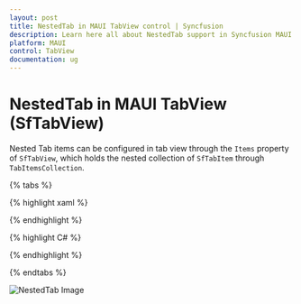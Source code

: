 ```yaml
---
layout: post
title: NestedTab in MAUI TabView control | Syncfusion
description: Learn here all about NestedTab support in Syncfusion MAUI TabView (SfTabView) control and more.
platform: MAUI
control: TabView
documentation: ug
---
```


# NestedTab in MAUI TabView (SfTabView)

Nested Tab items can be configured in tab view through the `Items` property of `SfTabView`, which holds the nested collection of `SfTabItem` through `TabItemsCollection`.

{% tabs %}

{% highlight xaml %}

{% endhighlight %}

{% highlight C# %}

{% endhighlight %}

{% endtabs %}

![NestedTab Image](images/NestedTab/NestedTab.png)